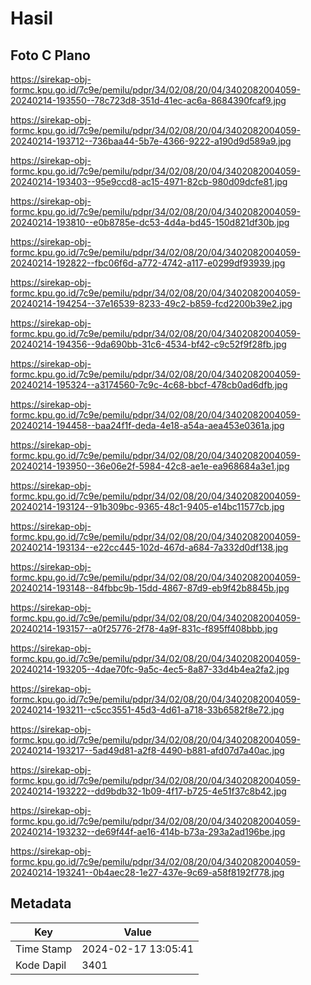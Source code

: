 # Hasil

## Foto C Plano

https://sirekap-obj-formc.kpu.go.id/7c9e/pemilu/pdpr/34/02/08/20/04/3402082004059-20240214-193550--78c723d8-351d-41ec-ac6a-8684390fcaf9.jpg

https://sirekap-obj-formc.kpu.go.id/7c9e/pemilu/pdpr/34/02/08/20/04/3402082004059-20240214-193712--736baa44-5b7e-4366-9222-a190d9d589a9.jpg

https://sirekap-obj-formc.kpu.go.id/7c9e/pemilu/pdpr/34/02/08/20/04/3402082004059-20240214-193403--95e9ccd8-ac15-4971-82cb-980d09dcfe81.jpg

https://sirekap-obj-formc.kpu.go.id/7c9e/pemilu/pdpr/34/02/08/20/04/3402082004059-20240214-193810--e0b8785e-dc53-4d4a-bd45-150d821df30b.jpg

https://sirekap-obj-formc.kpu.go.id/7c9e/pemilu/pdpr/34/02/08/20/04/3402082004059-20240214-192822--fbc06f6d-a772-4742-a117-e0299df93939.jpg

https://sirekap-obj-formc.kpu.go.id/7c9e/pemilu/pdpr/34/02/08/20/04/3402082004059-20240214-194254--37e16539-8233-49c2-b859-fcd2200b39e2.jpg

https://sirekap-obj-formc.kpu.go.id/7c9e/pemilu/pdpr/34/02/08/20/04/3402082004059-20240214-194356--9da690bb-31c6-4534-bf42-c9c52f9f28fb.jpg

https://sirekap-obj-formc.kpu.go.id/7c9e/pemilu/pdpr/34/02/08/20/04/3402082004059-20240214-195324--a3174560-7c9c-4c68-bbcf-478cb0ad6dfb.jpg

https://sirekap-obj-formc.kpu.go.id/7c9e/pemilu/pdpr/34/02/08/20/04/3402082004059-20240214-194458--baa24f1f-deda-4e18-a54a-aea453e0361a.jpg

https://sirekap-obj-formc.kpu.go.id/7c9e/pemilu/pdpr/34/02/08/20/04/3402082004059-20240214-193950--36e06e2f-5984-42c8-ae1e-ea968684a3e1.jpg

https://sirekap-obj-formc.kpu.go.id/7c9e/pemilu/pdpr/34/02/08/20/04/3402082004059-20240214-193124--91b309bc-9365-48c1-9405-e14bc11577cb.jpg

https://sirekap-obj-formc.kpu.go.id/7c9e/pemilu/pdpr/34/02/08/20/04/3402082004059-20240214-193134--e22cc445-102d-467d-a684-7a332d0df138.jpg

https://sirekap-obj-formc.kpu.go.id/7c9e/pemilu/pdpr/34/02/08/20/04/3402082004059-20240214-193148--84fbbc9b-15dd-4867-87d9-eb9f42b8845b.jpg

https://sirekap-obj-formc.kpu.go.id/7c9e/pemilu/pdpr/34/02/08/20/04/3402082004059-20240214-193157--a0f25776-2f78-4a9f-831c-f895ff408bbb.jpg

https://sirekap-obj-formc.kpu.go.id/7c9e/pemilu/pdpr/34/02/08/20/04/3402082004059-20240214-193205--4dae70fc-9a5c-4ec5-8a87-33d4b4ea2fa2.jpg

https://sirekap-obj-formc.kpu.go.id/7c9e/pemilu/pdpr/34/02/08/20/04/3402082004059-20240214-193211--c5cc3551-45d3-4d61-a718-33b6582f8e72.jpg

https://sirekap-obj-formc.kpu.go.id/7c9e/pemilu/pdpr/34/02/08/20/04/3402082004059-20240214-193217--5ad49d81-a2f8-4490-b881-afd07d7a40ac.jpg

https://sirekap-obj-formc.kpu.go.id/7c9e/pemilu/pdpr/34/02/08/20/04/3402082004059-20240214-193222--dd9bdb32-1b09-4f17-b725-4e51f37c8b42.jpg

https://sirekap-obj-formc.kpu.go.id/7c9e/pemilu/pdpr/34/02/08/20/04/3402082004059-20240214-193232--de69f44f-ae16-414b-b73a-293a2ad196be.jpg

https://sirekap-obj-formc.kpu.go.id/7c9e/pemilu/pdpr/34/02/08/20/04/3402082004059-20240214-193241--0b4aec28-1e27-437e-9c69-a58f8192f778.jpg


## Metadata

| Key        | Value               |
| ---------- | ------------------- |
| Time Stamp | 2024-02-17 13:05:41 |
| Kode Dapil | 3401                |



